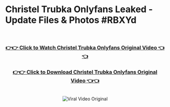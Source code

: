 # Christel Trubka Onlyfans Leaked - Update Files & Photos #RBXYd


<br>
<div align="center">
<h3><a href="https://links2leaks.com/christeltrubka" rel="nofollow">👉👉 Click to Watch Christel Trubka Onlyfans Original Video 👈👈</a></h3>
<h3><a href="https://links2leaks.com/christeltrubka" rel="nofollow">👉👉 Click to Download Christel Trubka Onlyfans Original Video 👈👈</a></h3>
<br>
<a href="https://links2leaks.com/christeltrubka" rel="nofollow"><img src="https://i.ibb.co/Gkj2r4b/banner.png" alt="Viral Video Original" style="max-width: 100%; display: inline-block;" data-target="animated-image.originalImage"></a>
</div>